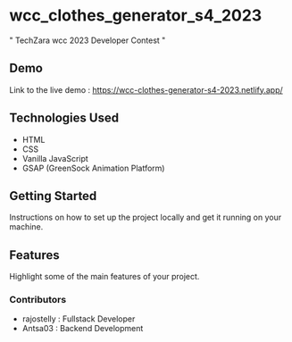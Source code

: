 # wcc_clothes_generator_s4_2023
" TechZara wcc 2023 Developer Contest "

## Demo

Link to the live demo : https://wcc-clothes-generator-s4-2023.netlify.app/

## Technologies Used

- HTML
- CSS
- Vanilla JavaScript
- GSAP (GreenSock Animation Platform)

## Getting Started

Instructions on how to set up the project locally and get it running on your machine.

## Features

Highlight some of the main features of your project.

### Contributors

- rajostelly : Fullstack Developer
- Antsa03 : Backend Development

